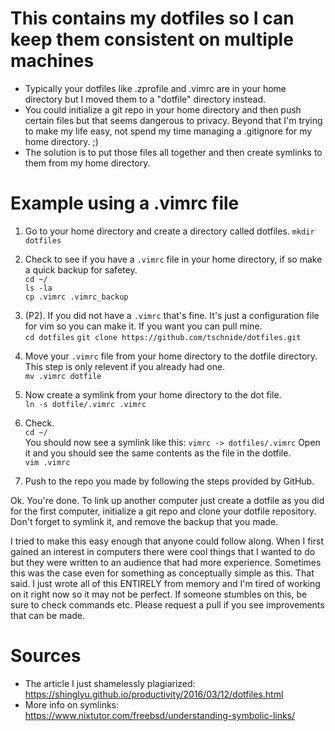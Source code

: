 # This contains my dotfiles so I can keep them consistent on multiple machines
* Typically your dotfiles like .zprofile and .vimrc are in your home directory
  but I moved them to a "dotfile" directory instead.
* You could initialize a git repo in your home directory and then push certain
  files but that seems dangerous to privacy. Beyond that I'm trying to
make my life easy, not spend my time managing a .gitignore for my home
directory. ;)
* The solution is to put those files all together and then create symlinks to them from my home directory.

# Example using a .vimrc file
1. Go to your home directory and create a directory called dotfiles.
  `mkdir dotfiles`

2. Check to see if you have a `.vimrc` file in your home directory, if
  so make a quick backup for safetey.  
  `cd ~/`  
  `ls -la`  
  `cp .vimrc .vimrc_backup`  

2. (P2). If you did not have a `.vimrc` that's fine. It's just
  a configuration file for vim so you can make it. If you want you can pull
mine.  
  `cd dotfiles`
  `git clone https://github.com/tschnide/dotfiles.git`  

3. Move your `.vimrc` file from your home directory to the dotfile
  directory. This step is only relevent if you already had one.  
  `mv .vimrc dotfile`  

4. Now create a symlink from your home directory to the dot file.  
  `ln -s dotfile/.vimrc .vimrc`  

5. Check.  
  `cd ~/`  
You should now see a symlink like this: 
  `vimrc -> dotfiles/.vimrc` 
Open it and  you should see the same contents as the file
in the dotfile.  
  `vim .vimrc`  
  
6. Push to the repo you made by following the steps provided by GitHub.  

Ok. You're done. To link up another computer just create a dotfile as you did for the first computer, initialize a git repo and clone your dotfile repository. Don't forget to symlink it, and remove the backup that you made.


I tried to make this easy enough that anyone could follow along. When I first
gained an interest in computers there were cool things that I wanted to do but they were written to
an audience that had more experience. Sometimes this was the case even for something as
conceptually simple as this. That said. I just wrote all of this ENTIRELY from memory
and I'm tired of working on it right now so it may not be perfect. If someone
stumbles on this, be sure to check commands etc. Please request a pull if you see improvements that can be made. 

# Sources
* The article I just shamelessly plagiarized: https://shinglyu.github.io/productivity/2016/03/12/dotfiles.html
* More info on symlinks: https://www.nixtutor.com/freebsd/understanding-symbolic-links/
